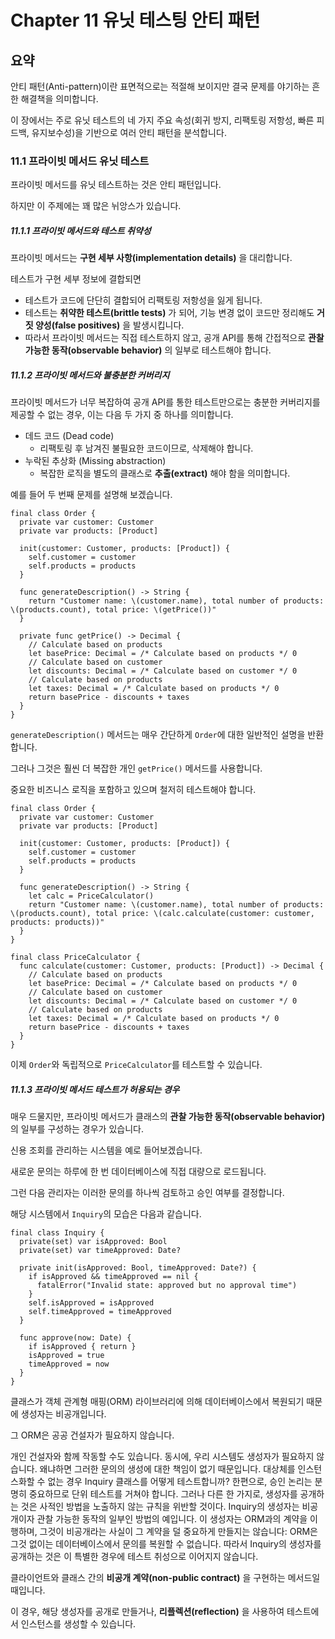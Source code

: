 # Chapter 11 유닛 테스팅 안티 패턴

## 요약

안티 패턴(Anti-pattern)이란 표면적으로는 적절해 보이지만 결국 문제를 야기하는 흔한 해결책을 의미합니다. 

이 장에서는 주로 유닛 테스트의 네 가지 주요 속성(회귀 방지, 리팩토링 저항성, 빠른 피드백, 유지보수성)을 기반으로 여러 안티 패턴을 분석합니다.

### 11.1 프라이빗 메서드 유닛 테스트

프라이빗 메서드를 유닛 테스트하는 것은 안티 패턴입니다.

하지만 이 주제에는 꽤 많은 뉘앙스가 있습니다.

##### 11.1.1 프라이빗 메서드와 테스트 취약성

프라이빗 메서드는 **구현 세부 사항(implementation details)** 을 대리합니다. 

테스트가 구현 세부 정보에 결합되면
* 테스트가 코드에 단단히 결합되어 리팩토링 저항성을 잃게 됩니다.
* 테스트는 **취약한 테스트(brittle tests)** 가 되어, 기능 변경 없이 코드만 정리해도 **거짓 양성(false positives)** 을 발생시킵니다.
* 따라서 프라이빗 메서드는 직접 테스트하지 않고, 공개 API를 통해 간접적으로 **관찰 가능한 동작(observable behavior)** 의 일부로 테스트해야 합니다.


##### 11.1.2 프라이빗 메서드와 불충분한 커버리지

프라이빗 메서드가 너무 복잡하여 공개 API를 통한 테스트만으로는 충분한 커버리지를 제공할 수 없는 경우, 이는 다음 두 가지 중 하나를 의미합니다.

* 데드 코드 (Dead code)
  - 리팩토링 후 남겨진 불필요한 코드이므로, 삭제해야 합니다.
* 누락된 추상화 (Missing abstraction)
  - 복잡한 로직을 별도의 클래스로 **추출(extract)** 해야 함을 의미합니다.

예를 들어 두 번째 문제를 설명해 보겠습니다.

```
final class Order {
  private var customer: Customer
  private var products: [Product]

  init(customer: Customer, products: [Product]) {
    self.customer = customer
    self.products = products
  }

  func generateDescription() -> String {
    return "Customer name: \(customer.name), total number of products: \(products.count), total price: \(getPrice())"
  }

  private func getPrice() -> Decimal {
    // Calculate based on products
    let basePrice: Decimal = /* Calculate based on products */ 0
    // Calculate based on customer
    let discounts: Decimal = /* Calculate based on customer */ 0
    // Calculate based on products
    let taxes: Decimal = /* Calculate based on products */ 0
    return basePrice - discounts + taxes
  }
}
```

`generateDescription()` 메서드는 매우 간단하게 `Order`에 대한 일반적인 설명을 반환합니다. 

그러나 그것은 훨씬 더 복잡한 개인 `getPrice()` 메서드를 사용합니다.

중요한 비즈니스 로직을 포함하고 있으며 철저히 테스트해야 합니다. 

```
final class Order {
  private var customer: Customer
  private var products: [Product]

  init(customer: Customer, products: [Product]) {
    self.customer = customer
    self.products = products
  }

  func generateDescription() -> String {
    let calc = PriceCalculator()
    return "Customer name: \(customer.name), total number of products: \(products.count), total price: \(calc.calculate(customer: customer, products: products))"
  }
}

final class PriceCalculator {
  func calculate(customer: Customer, products: [Product]) -> Decimal {
    // Calculate based on products
    let basePrice: Decimal = /* Calculate based on products */ 0
    // Calculate based on customer
    let discounts: Decimal = /* Calculate based on customer */ 0
    // Calculate based on products
    let taxes: Decimal = /* Calculate based on products */ 0
    return basePrice - discounts + taxes
  }
}
```

이제 `Order`와 독립적으로 `PriceCalculator`를 테스트할 수 있습니다.

##### 11.1.3 프라이빗 메서드 테스트가 허용되는 경우

매우 드물지만, 프라이빗 메서드가 클래스의 **관찰 가능한 동작(observable behavior)** 의 일부를 구성하는 경우가 있습니다.

신용 조회를 관리하는 시스템을 예로 들어보겠습니다. 

새로운 문의는 하루에 한 번 데이터베이스에 직접 대량으로 로드됩니다. 

그런 다음 관리자는 이러한 문의를 하나씩 검토하고 승인 여부를 결정합니다. 

해당 시스템에서 `Inquiry`의 모습은 다음과 같습니다.

```
final class Inquiry {
  private(set) var isApproved: Bool
  private(set) var timeApproved: Date?

  private init(isApproved: Bool, timeApproved: Date?) {
    if isApproved && timeApproved == nil {
      fatalError("Invalid state: approved but no approval time")
    }
    self.isApproved = isApproved
    self.timeApproved = timeApproved
  }

  func approve(now: Date) {
    if isApproved { return }
    isApproved = true
    timeApproved = now
  }
}
```

클래스가 객체 관계형 매핑(ORM) 라이브러리에 의해 데이터베이스에서 복원되기 때문에 생성자는 비공개입니다. 

그 ORM은 공공 건설자가 필요하지 않습니다.

개인 건설자와 함께 작동할 수도 있습니다. 동시에, 우리 시스템도 생성자가 필요하지 않습니다. 왜냐하면 그러한 문의의 생성에 대한 책임이 없기 때문입니다. 대상체를 인스턴스화할 수 없는 경우 Inquiry 클래스를 어떻게 테스트합니까? 한편으로, 승인 논리는 분명히 중요하므로 단위 테스트를 거쳐야 합니다. 그러나 다른 한 가지로, 생성자를 공개하는 것은 사적인 방법을 노출하지 않는 규칙을 위반할 것이다. Inquiry의 생성자는 비공개이자 관찰 가능한 동작의 일부인 방법의 예입니다. 이 생성자는 ORM과의 계약을 이행하며, 그것이 비공개라는 사실이 그 계약을 덜 중요하게 만들지는 않습니다: ORM은 그것 없이는 데이터베이스에서 문의를 복원할 수 없습니다. 따라서 Inquiry의 생성자를 공개하는 것은 이 특별한 경우에 테스트 취성으로 이어지지 않습니다.

클라이언트와 클래스 간의 **비공개 계약(non-public contract)** 을 구현하는 메서드일 때입니다.

이 경우, 해당 생성자를 공개로 만들거나, **리플렉션(reflection)** 을 사용하여 테스트에서 인스턴스를 생성할 수 있습니다.
